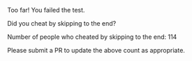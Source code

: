 Too far! You failed the test. 
 
Did you cheat by skipping to the end? 
 
Number of people who cheated by skipping to the end: 114
 
Please submit a PR to update the above count as appropriate. 
 
